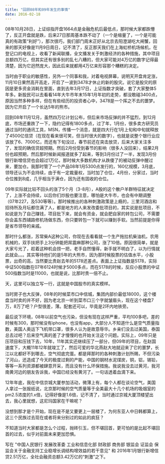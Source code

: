 ```yaml
---
title: "回顾08年和09年发生的事情"
date: 2016-02-18
---
```


08年10月28日，上证综指开盘1664点是金融危机后最低点，那时候大家都跌懵了，反正开盘就是跌，后来27日那周基本跌不动了（一个是缩量了，一个是可能真的有政策“利好”），那次很巧，我们部门周末正好从北京去阳澄湖吃大闸蟹，回来的那天好像是11月9日周日，记不清了，反正那天我们在上海虹桥机场候机，在登记口的电视上，收看了新闻联播，全文播发关于刺激经济的各种措施，其中项目总额四万亿，但其实还有很多别的乱七八糟的，但大家可能对4万亿的数字记得最清楚，因为它迥然庞大，因此后来就都用4万亿来形容那个糟糕的决定。

当时由于职业的敏感性，另外一个同事和我，对着电视屏幕，说明天开盘肯定涨，11月10日果然高开高走，开启了一波到3478才休止的新的股灾。说它是股灾的原因是更多资金消耗在里面，直到去年3月17日，上证指数才突破，套了大家整体5年多。新股民可以去看看14年大牛市年末15年1月年初的走势，都没敢碰3400点，原因当然多种多样，但在有些经历的投资者心中，3478是一个挥之不去的噩梦。因为它开启了一个长达5年的熊市。

回到08年11月12月，虽然四万亿计划公布，但后来市场反弹的并不猛烈，到12月底，市场还重跌了一下，隐约记得有1800多点，过了年，1月份，很多卖方研究员通过当时的通讯工具，MSN，传播一个消息，就是四大行在1月上旬和中旬就释放了4500亿信贷（在现在看来很可笑，但当时很大的数字），也就是说整个银行业应该放了6、7000亿，而还有下旬没过，春节前还在突击放贷，后来大家关注多了，发现的确信贷超预期。然后2月份受到春节的影响（很多人没回来），结果2月份也超预期，然后那时候新闻报道就多了起来，等到3月份过了一半，发现3月份银行新增信贷也会超过1万亿，那时候大多数机构才从跌傻了的被动反弹中醒过来，要加仓。我那时管了一个产品08年1月5300点发行的，160亿规模，3月底，领导还认为不会持续，由于有一定裁量权，当时加了仓位，4月份，分家过，当时仓位推到8成，几乎相当于满仓，因为还有固收的仓位。

09年实际就比较不回头的涨了5个月（3-8月），A股的这个散户羊群特征就决定了，上涨不会持续，以后你们炒股也要注意，哪怕是大牛市，也会有中期调整（07年227，及530等等）。那时候推出的各种刺激政策是上瘾的，三里河酒店和招待所及月坛都住满了人，都是地方的人来发改委批项目的，其实说是批项目，不如说是为了自己赚钱，项目批下来，就会有资金，就会肥自家的转包公司，不需要你会盖东西铺路修机场做东西，你只要转包一下就可以赚到手软。当然前提是你得是省市领导的亲戚。

那时什么都涨，苏常柴A这种公司，你现在去看看就一个生产拖拉机柴油机，农用机械的，双手扶把手上3分钟能把屌震麻那种公司，涨了10倍。原因很简单，就是大家亏光了，趁着这种机会捞一把，老手自然懂得，新手就不明白了，以为行情就此就会。。。其实等待他们的是5年的大熊市，因为那时候股票的估值水平，小股票，出奇的高，当然要比贵赵去年的5178还差点。表面上上证指数是5178，实际中证500指数在07年6124时候才5000多点，而在5178的时候，反应小股票的中证500指数当时是11000，也就是说，比那时贵一倍不止。

天，这里可以独立写一行，这就是中国股市的真实模样。

当时房子也大反弹，08年的时候菜市口中信城，集团内部价最低18000，这个楼盘当时卖的并不好，因为老北京一听到菜市口三个字就皱眉头，现在这个楼盘7万，8万了吧？户型很差，薄。配套还可以，毕竟是2环内地铁旁。

最后说下环境，08年以前空气也污染，但没有现在这样严重，平均100多吧，差的时候有300，那时候没有iphone，也没有app，大部分人不知道什么是空气质量指数，美国人奥运下飞机带口罩，很多人认为是故意辱华。乡亲们没去过美国，泰国总去过吧？后来空气真的差了才慢慢的也开始关注这个问题。实际上，09年只是压项目和压钱下去，10年，11年其实还继续压了一部分，但09年的项目，在赵国速度下，大概11年12年就竣工了，然后可爱的华北燕赵大地就迎来了它的噩梦，长江以北都好不到哪去，空气彻底完蛋。都是拜那时的各种刺激计划所赐，不但污染了河山，还造成了今天的极度过剩的产能，中国的钢材水泥煤炭，铜，铝，锡铅，等等一系列资源都被肆意开采，而且没有什么环保措施。我说我没去过黄河，我河南黄河边的朋友告诉我，中国已经没有黄河了。一句话透着血滴下来。

12年年底，我在中信京城大厦参加活动，微薄上有，每个人都在谈论空气，美国人拿过一张报纸说，北京那时候的空气质量等于全美最大十几个机场的吸烟室的pm2.5浓度的1.x倍，记得好像是1.6倍，记不清了，当时通过京城大厦顶楼望出去，我心里就想，这尼玛国家在干嘛呢？

没想到那才是个开始，现在是不是又要更上一层楼了，为何东亚人中日韩都算上，这三个民族过去现在或者将来分别过的如此的疯狂？

不知道当时大家都是怎么个过程，抛砖引玉，但不堪回首，更可怕的是比起不堪回首的过去，似乎对前面未来更加恐惧。

写在 "中国人民银行 发展改革委 工业和信息化部 财政部 商务部 银监会
证监会 保监会关于金融支持工业稳增长调结构增效益的若干意见" 和 2016年1月银行新增信贷2.51万亿，全社会融资总额3.42万亿的“刺激”之下。

